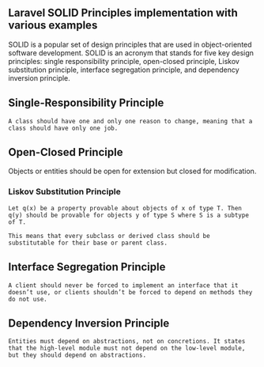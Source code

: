 
## Laravel SOLID Principles implementation with various examples


SOLID is a popular set of design principles that are used in object-oriented software development. SOLID is an acronym that stands for five key design principles: single responsibility principle, open-closed principle, Liskov substitution principle, interface segregation principle, and dependency inversion principle.


## Single-Responsibility Principle

    A class should have one and only one reason to change, meaning that a class should have only one job.

## Open-Closed Principle

   Objects or entities should be open for extension but closed for modification.

### Liskov Substitution Principle
    Let q(x) be a property provable about objects of x of type T. Then q(y) should be provable for objects y of type S where S is a subtype of T.

    This means that every subclass or derived class should be substitutable for their base or parent class.

## Interface Segregation Principle

    A client should never be forced to implement an interface that it doesn’t use, or clients shouldn’t be forced to depend on methods they do not use.

## Dependency Inversion Principle
    Entities must depend on abstractions, not on concretions. It states that the high-level module must not depend on the low-level module, but they should depend on abstractions.
